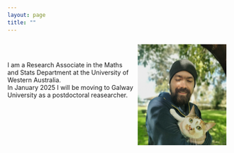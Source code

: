 ```yaml
---
layout: page
title: ""
---
```


<img align="right" style="border: 10px solid transparent" src="photoanton.jpg" width="200">

<br/><br/>

I am a Research Associate in the Maths and Stats Department at the University of Western Australia.  
In January 2025 I will be moving to Galway University as a postdoctoral reasearcher. 
